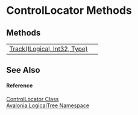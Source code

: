 # ControlLocator Methods




## Methods
<table>
<tr>
<td><a href="M_Avalonia_LogicalTree_ControlLocator_Track">Track(ILogical, Int32, Type)</a></td>
<td> </td>
</tr>
</table>

## See Also


#### Reference
<a href="T_Avalonia_LogicalTree_ControlLocator">ControlLocator Class</a>  
<a href="N_Avalonia_LogicalTree">Avalonia.LogicalTree Namespace</a>  


